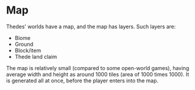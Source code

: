 # Map

Thedes' worlds have a map, and the map has layers.
Such layers are:
- Biome
- Ground
- Block/item
- Thede land claim

The map is relatively small (compared to some open-world games),
having average width and height as around 1000 tiles (area of 1000 times 1000).
It is generated all at once, before the player enters into the map.
